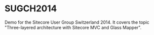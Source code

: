 SUGCH2014
=========

Demo for the Sitecore User Group Switzerland 2014. It covers the topic "Three-layered architecture with Sitecore MVC and Glass Mapper".
